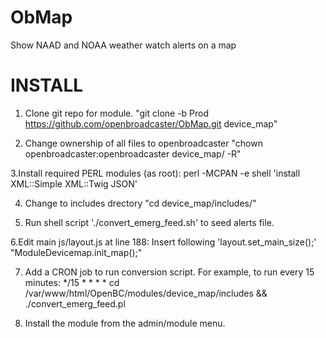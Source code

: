 ObMap
=====
Show NAAD and NOAA weather watch alerts on a map

INSTALL
=====
1. Clone git repo for module. 
"git clone -b Prod https://github.com/openbroadcaster/ObMap.git device_map"

2. Change ownership of all files to openbroadcaster
"chown openbroadcaster:openbroadcaster device_map/ -R"

3.Install required PERL modules (as root):
perl -MCPAN -e shell 'install XML::Simple XML::Twig JSON'

4. Change to includes drectory
	"cd device_map/includes/"
	
5. Run shell script './convert_emerg_feed.sh' to seed alerts file.

6.Edit main js/layout.js at line 188:
Insert following 'layout.set_main_size();'
	"ModuleDevicemap.init_map();"

7. Add a CRON job to run conversion script. For example, to run every 15 minutes:
*/15 * * * * cd /var/www/html/OpenBC/modules/device_map/includes && ./convert_emerg_feed.pl

8. Install the module from the admin/module menu.


